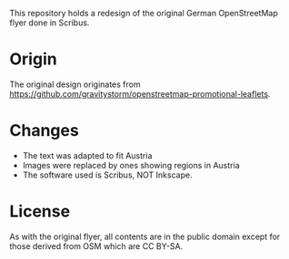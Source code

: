 This repository holds a redesign of the original German OpenStreetMap flyer done in Scribus.

# Origin

The original design originates from https://github.com/gravitystorm/openstreetmap-promotional-leaflets.

# Changes

* The text was adapted to fit Austria
* Images were replaced by ones showing regions in Austria
* The software used is Scribus, NOT Inkscape.

# License

As with the original flyer, all contents are in the public domain except for those derived from OSM 
which are CC BY-SA.